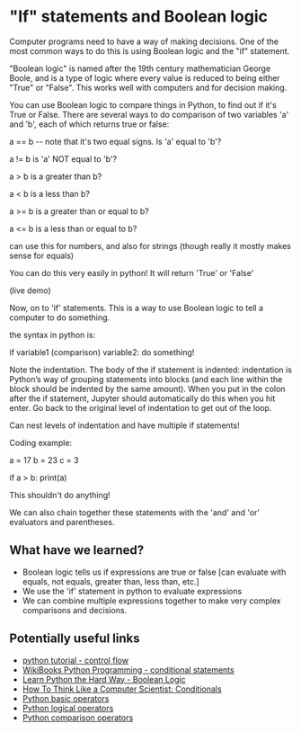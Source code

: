 # "If" statements and Boolean logic

Computer programs need to have a way of making decisions.  One of the most common ways to do this is using Boolean logic and the "if" statement.

"Boolean logic" is named after the 19th century mathematician George Boole, and is a type of logic where every value is reduced to being either "True" or "False".  This works well with computers and for decision making.

You can use Boolean logic to compare things in Python, to find out if it's True or False.  There are several ways to do comparison of two variables 'a' and 'b', each of which returns true or false:

a == b   -- note that it's two equal signs.  Is 'a' equal to 'b'?

a != b   is 'a' NOT equal to 'b'?

a > b    is a greater than b?

a < b    is a less than b?

a >= b   is a greater than or equal to b?

a <= b   is a less than or equal to b?

can use this for numbers, and also for strings (though really it mostly makes sense for equals)

You can do this very easily in python!  It will return 'True' or 'False'

(live demo)

Now, on to 'if' statements.  This is a way to use Boolean logic to tell a computer to do something.

the syntax in python is:

if variable1 (comparison) variable2:
    do something!

Note the indentation.  The body of the if statement is indented: indentation is Python’s way of grouping statements into blocks (and each line within the block should be indented by the same amount). When you put in the colon after the if statement, Jupyter should automatically do this when you hit enter.  Go back to the original level of indentation to get out of the loop.

Can nest levels of indentation and have multiple if statements!

Coding example:

a = 17
b = 23
c = 3

if a > b:
    print(a)
    
This shouldn't do anything!

We can also chain together these statements with the 'and' and 'or' evaluators and parentheses.

## What have we learned?

* Boolean logic tells us if expressions are true or false [can evaluate with equals, not equals, greater than, less than, etc.]
* We use the 'if' statement in python to evaluate expressions
* We can combine multiple expressions together to make very complex comparisons and decisions.


## Potentially useful links

* [python tutorial - control flow](https://docs.python.org/3/tutorial/controlflow.html)
* [WikiBooks Python Programming - conditional statements]()
* [Learn Python the Hard Way - Boolean Logic](http://learnpythonthehardway.org/book/ex28.html)
* [How To Think Like a Computer Scientist: Conditionals](http://openbookproject.net/thinkcs/python/english3e/conditionals.html)
* [Python basic operators](http://www.tutorialspoint.com/python/python_basic_operators.htm)
* [Python logical operators](http://www.tutorialspoint.com/python/logical_operators_example.htm)
* [Python comparison operators](http://www.tutorialspoint.com/python/comparison_operators_example.htm)
